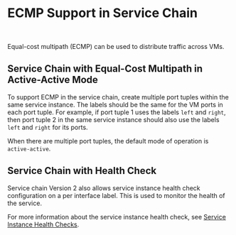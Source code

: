 # ECMP Support in Service Chain

 

Equal-cost multipath (ECMP) can be used to distribute traffic across
VMs.

## Service Chain with Equal-Cost Multipath in Active-Active Mode

To support ECMP in the service chain, create multiple port tuples within
the same service instance. The labels should be the same for the VM
ports in each port tuple. For example, if port tuple 1 uses the labels
`left` and `right`, then port tuple 2 in the same service instance
should also use the labels `left` and `right` for its ports.

When there are multiple port tuples, the default mode of operation is
`active-active`.

## Service Chain with Health Check

Service chain Version 2 also allows service instance health check
configuration on a per interface label. This is used to monitor the
health of the service.

For more information about the service instance health check, see
[Service Instance Health
Checks](../topic-map/service-instance-health-check.html).

 
